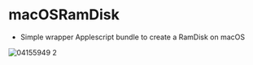 # macOSRamDisk
- Simple wrapper Applescript bundle to create a RamDisk on macOS



![04155949 2](https://user-images.githubusercontent.com/6248794/216792078-35fdcf31-b8e5-4fa7-bef5-ad65a89ff6b5.png)

